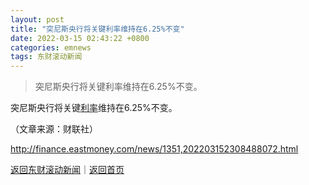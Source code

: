 ```yaml
---
layout: post
title: "突尼斯央行将关键利率维持在6.25%不变"
date: 2022-03-15 02:43:22 +0800
categories: emnews
tags: 东财滚动新闻
---
```

> 突尼斯央行将关键利率维持在6.25%不变。

<p>突尼斯央行将关键<span id="Info.344"><a href="http://data.eastmoney.com/cjsj/yhll.html" class="infokey">利率</a></span>维持在6.25%不变。</p><p class="em_media">（文章来源：财联社）</p>

<http://finance.eastmoney.com/news/1351,202203152308488072.html>

[返回东财滚动新闻](//finews.withounder.com/emnews/)｜[返回首页](//finews.withounder.com/)
